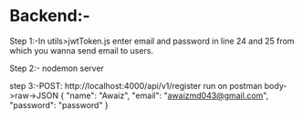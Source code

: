 # Backend:-
 
Step 1:-In utils>jwtToken.js enter email and password in line 24 and 25 from which you wanna send email to users.

Step 2:- nodemon server

step 3:-POST: http://localhost:4000/api/v1/register  run on postman
body->raw->JSON
{
    "name": "Awaiz",
    "email": "awaizmd043@gmail.com",
    "password": "password"
}